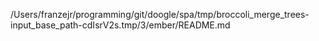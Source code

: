 /Users/franzejr/programming/git/doogle/spa/tmp/broccoli_merge_trees-input_base_path-cdIsrV2s.tmp/3/ember/README.md